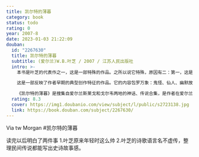 ```yaml
---
title: 凯尔特的薄暮
category: book
status: todo
rating: 0
year: 2007-8
date: 2023-01-03 21:22:09
douban:
  id: "2267630"
  title: 凯尔特的薄暮
  subtitle: (爱尔兰)W.B.叶芝 / 2007 / 江苏人民出版社
  intro: >-
    本书是叶芝的代表作之一，这是一部特殊的作品。之所以说它特殊，原因有二：第一，这是诗人叶芝以诗歌的笔法写出，却又并非诗集的作品。第二，这是诗人用来表达他对爱尔兰永恒的热爱的一部重要作品。实际上，这是一部叶芝饱含着诗人的激情整理出的一部优美的爱尔兰神话传说集。诗人浸淫在爱尔兰文化中多年，对于爱尔兰传说中的仙女等等魔幻力量的存在深信不疑，这种浪漫信仰给他的诗歌创作增添了特殊光彩。为了回报爱尔兰民族文化这个提供给他以无限灵感的美的母体，叶芝用诗人的笔触，记录下他喜爱的凯尔特风土人情。本书集结了或绵延数页，或寥寥几句的乡人闲谈和神话传说，风格和形式有点类似我国蒲松龄的《聊斋志异》。不过，与《聊斋》不同的是，本书更多的是强调诗人本人对于魔幻世界的思索与感激。

    这是一部反映了作者早期的典型创作特征的作品。它的内容包罗万象：鬼怪、仙人、幽默故事和乡间传说层出不穷；它的文体更可谓杂而不乱：时而是一段关于生命和死亡的严肃探讨，时而是一段农人放肆地讲出的荒诞不经的故事，之间穿插着叶芝的诗歌片段。全书笔法自由轻松至极，行文充满想象力，张扬一种神秘浪漫的美感以及对淳朴思想的热爱。

    《凯尔特的薄暮》是搜集自爱尔兰斯莱戈和戈尔韦两地的神话、传说合集，是作者在爱尔兰西北沿海村庄采风，和当地的各色人物交友聊天，并对这些谈话笔记稍加整理，加上自己的一些思考和感悟编写而成的。也可以视为一部文笔优美的散文集，其内容涉及天地神鬼，充满各种有趣的奇谈怪论，有点类似我国的《聊斋志异》，或者《阅微草堂笔记》。
  rating: 8.3
  cover: https://img1.doubanio.com/view/subject/l/public/s2723138.jpg
  link: https://book.douban.com/subject/2267630/
---
```


Via tw Morgan #凯尔特的薄暮

读完以后明白了两件事
1.叶芝原来年轻时这么帅
2.叶芝的诗歌语言名不虚传，整理民间传说都能写出史诗故事感。
